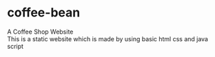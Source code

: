 # coffee-bean
A Coffee Shop Website<br>
This is a static website which is made by using basic html css and java script
